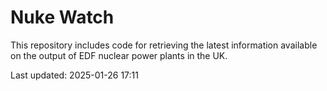 # Nuke Watch

This repository includes code for retrieving the latest information available on the output of EDF nuclear power plants in the UK.

Last updated: 2025-01-26 17:11